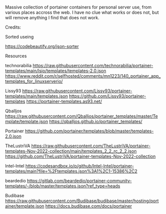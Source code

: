 Massive collection of portainer containers for personal server use, from various places accross the web. I have no clue what works or does not, but will remove anything I find that does not work.

Credits:

Sorted useing 

https://codebeautify.org/json-sorter

Resources

technorabilia
https://raw.githubusercontent.com/technorabilia/portainer-templates/main/lsio/templates/templates-2.0.json
https://www.reddit.com/r/selfhosted/comments/mn1223/140_portainer_app_templates_for_linuxserverio/

Lissy93
https://raw.githubusercontent.com/Lissy93/portainer-templates/main/templates.json
https://github.com/Lissy93/portainer-templates
https://portainer-templates.as93.net/

Qballjos
https://raw.githubusercontent.com/Qballjos/portainer_templates/master/Template/template.json
https://qballjos.github.io/portainer_templates/

Portainer
https://github.com/portainer/templates/blob/master/templates-2.0.json

TheLustriVA
https://raw.githubusercontent.com/TheLustriVA/portainer-templates-Nov-2022-collection/main/templates_2_2_rc_2_2.json
https://github.com/TheLustriVA/portainer-templates-Nov-2022-collection

lntel-lntel
https://codesandbox.io/p/github/lntel-lntel/portainer-templates/main?file=%2Ftemplates.json%3A1%2C1-15386%2C2

beardedio
https://gitlab.com/beardedio/portainer-community-templates/-/blob/master/templates.json?ref_type=heads

Budibase
https://raw.githubusercontent.com/Budibase/budibase/master/hosting/portainer/template.json
https://docs.budibase.com/docs/portainer
